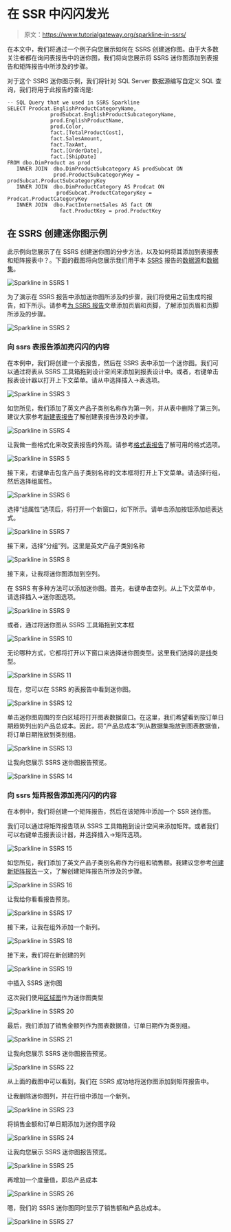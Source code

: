 # 在 SSR 中闪闪发光

> 原文：<https://www.tutorialgateway.org/sparkline-in-ssrs/>

在本文中，我们将通过一个例子向您展示如何在 SSRS 创建迷你图。由于大多数关注者都在询问表报告中的迷你图，我们将向您展示将 SSRS 迷你图添加到表报告和矩阵报告中所涉及的步骤。

对于这个 SSRS 迷你图示例，我们将针对 SQL Server 数据源编写自定义 SQL 查询，我们将用于此报告的查询是:

```
-- SQL Query that we used in SSRS Sparkline
SELECT Prodcat.EnglishProductCategoryName,
              prodSubcat.EnglishProductSubcategoryName,  
              prod.EnglishProductName, 
              prod.Color, 
              fact.[TotalProductCost],
              fact.SalesAmount, 
              fact.TaxAmt,
              fact.[OrderDate],
              fact.[ShipDate] 
FROM dbo.DimProduct as prod 
   INNER JOIN  dbo.DimProductSubcategory AS prodSubcat ON 
               prod.ProductSubcategoryKey = prodSubcat.ProductSubcategoryKey 
   INNER JOIN  dbo.DimProductCategory AS Prodcat ON 
                prodSubcat.ProductCategoryKey = Prodcat.ProductCategoryKey 
   INNER JOIN  dbo.FactInternetSales AS fact ON 
                 fact.ProductKey = prod.ProductKey
```

## 在 SSRS 创建迷你图示例

此示例向您展示了在 SSRS 创建迷你图的分步方法，以及如何将其添加到表报表和矩阵报表中？。下面的截图将向您展示我们用于本 [SSRS](https://www.tutorialgateway.org/ssrs/) 报告的[数据源](https://www.tutorialgateway.org/embedded-data-source-in-ssrs/)和[数据集](https://www.tutorialgateway.org/embedded-dataset-in-ssrs/)。

![Sparkline in SSRS 1](img/b97969a80cf746529baf93a8f841d4c4.png)

为了演示在 SSRS 报告中添加迷你图所涉及的步骤，我们将使用之前生成的报告，如下所示。请参考[为 SSRS 报告](https://www.tutorialgateway.org/add-headers-and-footers-to-ssrs-report/)文章添加页眉和页脚，了解添加页眉和页脚所涉及的步骤。

![Sparkline in SSRS 2](img/013cb45e791d7f10fc4fea34a7255381.png)

### 向 ssrs 表报告添加亮闪闪的内容

在本例中，我们将创建一个表报告，然后在 SSRS 表中添加一个迷你图。我们可以通过将表从 SSRS 工具箱拖到设计空间来添加到报表设计中。或者，右键单击报表设计器以打开上下文菜单。请从中选择插入->表选项。

![Sparkline in SSRS 3](img/6498a2f1352360f59fc82f69b91c8e68.png)

如您所见，我们添加了英文产品子类别名称作为第一列，并从表中删除了第三列。建议大家参考[新建表报告](https://www.tutorialgateway.org/ssrs-table-report/)了解创建表报告涉及的步骤。

![Sparkline in SSRS 4](img/8fc2a1746e2d634eca8e97dff948190b.png)

让我做一些格式化来改变表报告的外观。请参考[格式表报告](https://www.tutorialgateway.org/format-table-report-in-ssrs/)了解可用的格式选项。

![Sparkline in SSRS 5](img/e7a93532b17f8dcc2aa19b609ab21095.png)

接下来，右键单击包含产品子类别名称的文本框将打开上下文菜单。请选择行组，然后选择组属性。

![Sparkline in SSRS 6](img/0660805dcef6954ac8986f693e3971b0.png)

选择“组属性”选项后，将打开一个新窗口，如下所示。请单击添加按钮添加组表达式。

![Sparkline in SSRS 7](img/f725b38d34a998f2996c7a88cb729ecb.png)

接下来，选择“分组”列。这里是英文产品子类别名称

![Sparkline in SSRS 8](img/a71fd5f7507c8df4afd43e50c3011e43.png)

接下来，让我将迷你图添加到空列。

在 SSRS 有多种方法可以添加迷你图。首先，右键单击空列。从上下文菜单中，请选择插入->迷你图选项。

![Sparkline in SSRS 9](img/3eb7c594dc37c342f245e8e74018bcd2.png)

或者，通过将迷你图从 SSRS 工具箱拖到文本框

![Sparkline in SSRS 10](img/a57a7d3908ad677f970f1c276b2954a2.png)

无论哪种方式，它都将打开以下窗口来选择迷你图类型。这里我们选择的是[线](https://www.tutorialgateway.org/line-chart-in-ssrs/)类型。

![Sparkline in SSRS 11](img/555170bab35c7f10a6fb12fb3f6826e5.png)

现在，您可以在 SSRS 的表报告中看到迷你图。

![Sparkline in SSRS 12](img/2fc3320e6d372ab90ed0de51cb5a5e5c.png)

单击迷你图周围的空白区域将打开图表数据窗口。在这里，我们希望看到按订单日期趋势列出的产品总成本。因此，将“产品总成本”列从数据集拖放到图表数据值，将订单日期拖放到类别组。

![Sparkline in SSRS 13](img/eb0da5b4ba7a9636c2bd18fcc55e930c.png)

让我向您展示 SSRS 迷你图报告预览。

![Sparkline in SSRS 14](img/0bdaad5da56f26fd39b574693ed4ed60.png)

### 向 ssrs 矩阵报告添加亮闪闪的内容

在本例中，我们将创建一个矩阵报告，然后在该矩阵中添加一个 SSR 迷你图。

我们可以通过将矩阵报告项从 SSRS 工具箱拖到设计空间来添加矩阵。或者我们可以右键单击报表设计器，并选择插入->矩阵选项。

![Sparkline in SSRS 15](img/931d88f73db1bfc6d277c893e7eb7ec0.png)

如您所见，我们添加了英文产品子类别名称作为行组和销售额。我建议您参考[创建新矩阵报告](https://www.tutorialgateway.org/ssrs-matrix-report/)一文，了解创建矩阵报告所涉及的步骤。

![Sparkline in SSRS 16](img/3f4e28ef64f0877dca35247685335297.png)

让我给你看看报告预览。

![Sparkline in SSRS 17](img/5fa551f69112bdce4cffd46dd3ef5c1e.png)

接下来，让我在组外添加一个新列。

![Sparkline in SSRS 18](img/ca4136ac374b03259bcf1b8506b62171.png)

接下来，我们将在新创建的列

![Sparkline in SSRS 19](img/d8f05d12d58585a7fad891dfa5b6c00e.png)

中插入 SSRS 迷你图

这次我们使用[区域图](https://www.tutorialgateway.org/area-chart-in-ssrs/)作为迷你图类型

![Sparkline in SSRS 20](img/5baf35f16fb5d1a0d46399f24f1d3a3b.png)

最后，我们添加了销售金额列作为图表数据值，订单日期作为类别组。

![Sparkline in SSRS 21](img/ec98eca936aed710ae92473ba073b4c8.png)

让我向您展示 SSRS 迷你图报告预览。

![Sparkline in SSRS 22](img/6175a209b5713614add5e43ea63c91cb.png)

从上面的截图中可以看到，我们在 SSRS 成功地将迷你图添加到矩阵报告中。

让我删除迷你图列，并在行组中添加一个新列。

![Sparkline in SSRS 23](img/b4e0ca216a8fb4f18208e3fe58750ccc.png)

将销售金额和订单日期添加为迷你图字段

![Sparkline in SSRS 24](img/8dc1f885ddee279391859c6578dc2bf2.png)

让我向您展示 SSRS 迷你图报告预览。

![Sparkline in SSRS 25](img/7628b88af2ccfb7858f5c4f540c2a67d.png)

再增加一个度量值，即总产品成本

![Sparkline in SSRS 26](img/e21546c2d197cedb83a10c2ea316ad5f.png)

嗯，我们的 SSRS 迷你图同时显示了销售额和产品总成本。

![Sparkline in SSRS 27](img/6e6e1a90f40077867f1563330ddc8ff6.png)